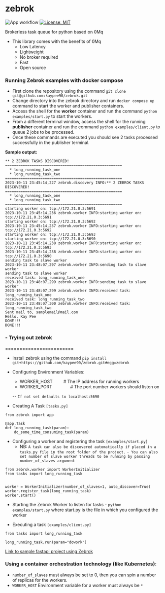 # zebrok
![App workflow](https://github.com/kaypee90/zebrok/actions/workflows/python-app.yml/badge.svg)
[![License: MIT](https://img.shields.io/badge/License-MIT-yellow.svg)](https://opensource.org/licenses/MIT)

Brokerless task queue for python based on 0Mq

- This library comes with the benefits of 0Mq
     - Low Latency
     - Lightweight
     - No broker required
     - Fast
     - Open source


### Running Zebrok examples with docker compose
* First clone the repository using the command `git clone git@github.com:kaypee90/zebrok.git`
* Change directory into the zebrok directory and run `docker compose up` command to start the worker and publisher containers.
* Access the shell for the **worker** container and run the command `python examples/start.py` to start the workers.
* From a different terminal window, access the shell for the running **publisher** container and run the command `python examples/client.py` to queue 2 jobs to be processed.
* Once these commands are executed you should see 2 tasks processed successfully in the publisher terminal.


**Sample output:**
```
** 2 ZEBROK TASKS DISCOVERED! 
=====================================================
  * long_running_task_one 
  * long_running_task_two 
=====================================================
2023-10-11 23:45:14,227 zebrok.discovery INFO:** 2 ZEBROK TASKS DISCOVERED! 
=====================================================
  * long_running_task_one 
  * long_running_task_two 
=====================================================
starting worker on: tcp://172.21.0.3:5691
2023-10-11 23:45:14,236 zebrok.worker INFO:starting worker on: tcp://172.21.0.3:5691
starting worker on: tcp://172.21.0.3:5692
2023-10-11 23:45:14,237 zebrok.worker INFO:starting worker on: tcp://172.21.0.3:5692
starting worker on: tcp://172.21.0.3:5693
starting worker on: tcp://172.21.0.3:5690
2023-10-11 23:45:14,238 zebrok.worker INFO:starting worker on: tcp://172.21.0.3:5693
2023-10-11 23:45:14,238 zebrok.worker INFO:starting worker on: tcp://172.21.0.3:5690
sending task to slave worker
2023-10-11 23:48:07,297 zebrok.worker INFO:sending task to slave worker
sending task to slave worker
received task: long_running_task_one
2023-10-11 23:48:07,299 zebrok.worker INFO:sending task to slave worker
2023-10-11 23:48:07,299 zebrok.worker INFO:received task: long_running_task_one
received task: long_running_task_two
2023-10-11 23:48:07,300 zebrok.worker INFO:received task: long_running_task_two
Sent mail to, samplemail@mail.com
Hello, Kay Pee
DONE!!!
DONE!!!
```

### - Trying out zebrok
========================

* Install zebrok using the command `pip install git+https://github.com/kaypee90/zebrok.git#egg=zebrok`

* Configuring Environment Variables:
    - WORKER_HOST  &#160; &#160; &#160; &#160; # The IP address for running workers
    - WORKER_PORT   &#160; &#160; &#160; &#160; &#160; &#160;  &#160;  # The port number workers should listen on

    -- `If not set defaults to localhost:5690`

* Creating A Task `[tasks.py]`
```
from zebrok import app

@app.Task
def long_running_task(param):
    do_some_time_consuming_task(param)
```

* Configuring a worker and registering the task `[examples/start.py]`
    - NB: `A task can also be discovered automatically if placed in a tasks.py file in the root folder of the project.`
    `- You can also set number of slave worker threads to be running by passing number_of_slaves argument`
```
from zebrok.worker import WorkerInitializer
from tasks import long_running_task


worker = WorkerInitializer(number_of_slaves=1, auto_discover=True)
worker.register_task(long_running_task)
worker.start()
```

* Starting the Zebrok Worker to listen for tasks -
`python examples/start.py` where start.py is the file in which you configured the worker

* Executing a task `[examples/client.py]`
```
from tasks import long_running_task

long_running_task.run(param="dowork")
```

[Link to sample fastapi project using Zebrok](https://github.com/kaypee90/sample-zebrok-1)


### Using a container orchestration technology (like Kubernetes):
- `number_of_slaves` must always be set to 0, then you can spin a number of replicas for the workers.
- `WORKER_HOST` Environment variable for a worker must always be `*`

